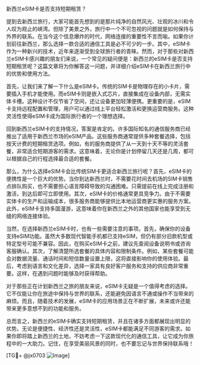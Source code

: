 新西兰eSIM卡是否支持短期租赁？

提到去新西兰旅行，大家可能首先想到的是那片纯净的自然风光、壮观的冰川和令人叹为观止的峡湾。但除了美景之外，旅行中一个不可忽视的问题就是如何保持与外界的联系。在当今这个信息爆炸的时代，网络连接的重要性不言而喻。如果你计划前往新西兰，那么选择一款合适的通信工具是必不可少的一步。其中，eSIM卡作为一种新兴的技术，近年来逐渐受到全球旅行者的青睐。然而，对于那些对新西兰eSIM卡感兴趣的朋友们来说，一个常见的疑问便是：新西兰的eSIM卡是否支持短期租赁呢？这篇文章将为你解答这一问题，并详细介绍eSIM卡在新西兰旅行中的优势和使用方法。

首先，让我们来了解一下什么是eSIM卡。传统的SIM卡是物理存在的小卡片，需要插入手机才能使用。而eSIM卡则是嵌入式芯片，直接集成在设备内部，无需实体卡槽。这种设计不仅节省了空间，还让设备更加轻薄便携。更重要的是，eSIM卡支持远程配置和管理，用户可以通过线上平台轻松激活和更换运营商服务。这种灵活性使得eSIM卡成为国际旅行者的一个理想选择。

回到新西兰eSIM卡的支持情况，答案是肯定的。许多国际知名的通信服务商已经推出了适用于新西兰市场的eSIM产品。这些服务商通常提供多种套餐选择，包括按天计费的短期租赁选项。例如，有的服务商提供了从一天到十天不等的灵活套餐，非常适合短期游客的需求。这意味着，无论你是计划停留几天还是几周，都可以根据自己的行程选择最合适的套餐。

那么，为什么选择eSIM卡会比传统SIM卡更适合新西兰旅行呢？首先，eSIM卡的便携性是一个巨大的优势。当你到达新西兰时，不需要花时间去机场的SIM卡销售点排队购买，也不需要担心语言障碍导致的沟通困难。只需提前在线上完成注册和激活，到达后即可立即使用。其次，eSIM卡的价格通常更具竞争力。由于不需要实体卡的生产和运输成本，很多服务商能够提供比本地运营商更实惠的服务方案。此外，eSIM卡支持多国漫游，这意味着你在新西兰之外的其他国家也能享受到无缝的网络连接体验。

当然，在选择新西兰eSIM卡时，也有一些需要注意的事项。首先，确保你的设备支持eSIM功能。虽然大多数现代智能手机都已支持eSIM，但仍有部分旧款机型或特定型号可能不兼容。因此，在购买eSIM卡之前，建议先查阅设备说明书或咨询客服确认。其次，了解清楚所选套餐的具体内容和限制条件。例如，某些套餐可能会对数据流量、通话时间和短信数量设置上限，这将直接影响你的使用体验。最后，考虑到语言和文化差异，选择一家具有良好客户服务和支持的供应商非常重要。这样，在遇到问题时能够及时获得帮助。

对于那些正在计划新西兰之旅的朋友来说，eSIM卡无疑是一个值得考虑的选择。它不仅能让你在旅途中保持与世界的联系，还能避免因语言不通或操作不当带来的麻烦。而且，随着技术的发展，eSIM卡的应用场景正在不断扩展，未来或许还能带来更多意想不到的功能和服务。

总而言之，新西兰的eSIM卡确实支持短期租赁，并且在诸多方面都展现出明显的优势。无论是便捷性、经济性还是灵活性，eSIM卡都能满足不同游客的需求。如果你即将踏上新西兰的土地，不妨考虑一下这款现代化的通信工具，让它成为你旅程中的一大助力。记住，在享受美丽风景的同时，也不要忘记与世界保持联系哦！

[TG💪+ @jx0703 ![Image](https://github.com/user-attachments/assets/dbca1d08-cadb-493c-b0ec-ad6f7a83f270)]